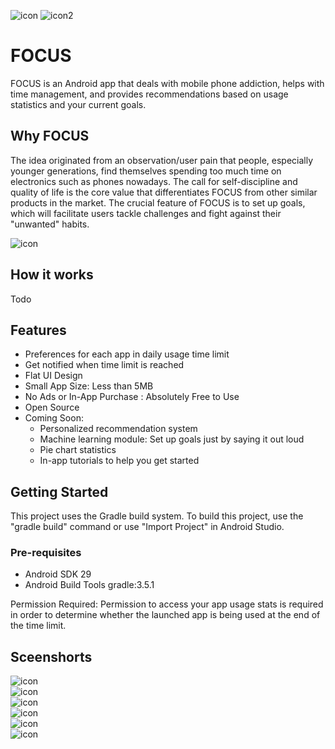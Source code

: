 ![icon](http://github.com/aosaki/testProject/raw/master/pic/ic_launcher_square.png)
![icon2](http://github.com/aosaki/testProject/raw/master/pic/ic_launcher_circle.png)

# FOCUS
FOCUS is an Android app that deals with mobile phone addiction, helps with time management, and provides recommendations 
based on usage statistics and your current goals.

## Why FOCUS
The idea originated from an observation/user pain that people, especially younger generations, find themselves spending too much
time on electronics such as phones nowadays. The call for self-discipline and quality of life is the core value that differentiates
FOCUS from other similar products in the market. The crucial feature of FOCUS is to set up goals, which will facilitate users tackle
challenges and fight against their "unwanted" habits.

![icon](http://github.com/aosaki/testProject/raw/master/pic/orgin.png)  

## How it works
Todo

## Features
* Preferences for each app in daily usage time limit
* Get notified when time limit is reached
* Flat UI Design
* Small App Size: Less than 5MB
* No Ads or In-App Purchase : Absolutely Free to Use
* Open Source
* Coming Soon:
  *  Personalized recommendation system
  *  Machine learning module: Set up goals just by saying it out loud
  *  Pie chart statistics
  *  In-app tutorials to help you get started 

## Getting Started
This project uses the Gradle build system. To build this project, use the "gradle build" command or use "Import Project" in Android Studio.

### Pre-requisites
* Android SDK 29
* Android Build Tools gradle:3.5.1

Permission Required:
Permission to access your app usage stats is required in order to determine whether the launched app is being used at the end of the time limit.

## Sceenshorts
![icon](http://github.com/aosaki/testProject/raw/master/pic/01.png)  
![icon](http://github.com/aosaki/testProject/raw/master/pic/03.png)  
![icon](http://github.com/aosaki/testProject/raw/master/pic/04.png)  
![icon](http://github.com/aosaki/testProject/raw/master/pic/05.png)  
![icon](http://github.com/aosaki/testProject/raw/master/pic/06.png)  
![icon](http://github.com/aosaki/testProject/raw/master/pic/07.png)  